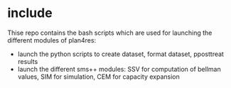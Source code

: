 # include
Thise repo contains the bash scripts which are used for launching the different modules of plan4res:
- launch the python scripts to create dataset, format dataset, pposttreat results
- launch the different sms++ modules: SSV for computation of bellman values, SIM for simulation, CEM for capacity expansion
